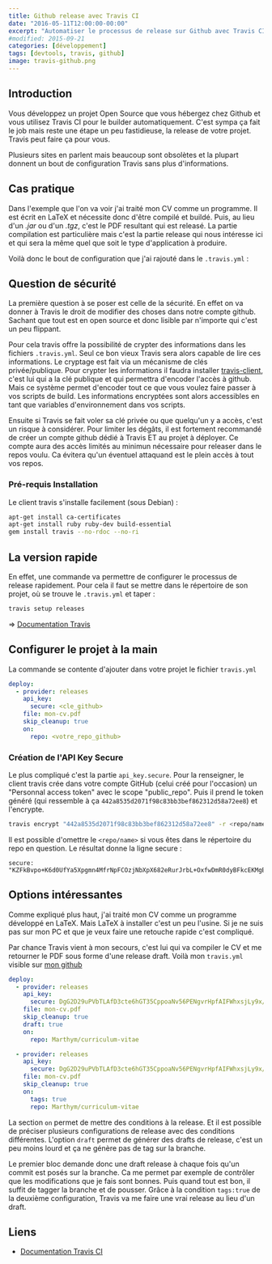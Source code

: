 ```yaml
---
title: Github release avec Travis CI
date: "2016-05-11T12:00:00-00:00"
excerpt: "Automatiser le processus de release sur Github avec Travis CI"
#modified: 2015-09-21
categories: [développement]
tags: [devtools, travis, github]
image: travis-github.png
---
```

## Introduction

Vous développez un projet Open Source que vous hébergez chez Github et vous utilisez Travis CI pour le builder
automatiquement. C'est sympa ça fait le job mais reste une étape un peu fastidieuse, la release de votre projet. Travis
peut faire ça pour vous.

Plusieurs sites en parlent mais beaucoup sont obsolètes et la plupart donnent un bout de configuration Travis sans plus d'informations.

## Cas pratique
Dans l'exemple que l'on va voir j'ai traité mon CV comme un programme. Il est écrit en LaTeX et nécessite donc d'être
compilé et buildé. Puis, au lieu d'un *.jar* ou d'un *.tgz*, c'est le PDF resultant qui est releasé. La partie compilation est particulière mais c'est la partie release qui nous intéresse ici et qui sera la même quel que soit le
type d'application à produire.

Voilà donc le bout de configuration que j'ai rajouté dans le `.travis.yml` :

## Question de sécurité
La première question à se poser est celle de la sécurité. En effet on va donner à Travis le droit de modifier des
choses dans notre compte github. Sachant que tout est en open source et donc lisible par n'importe qui c'est un peu
flippant.

Pour cela travis offre la possibilité de crypter des informations dans les fichiers `.travis.yml`. Seul ce bon vieux Travis sera alors capable de lire ces informations. Le cryptage est fait via un mécanisme de clés privée/publique. Pour crypter les informations il faudra installer [travis-client](https://github.com/travis-ci/travis.rb#installation), c'est lui qui a la clé publique et qui permettra d'encoder l'accès à github. Mais ce système permet d'encoder tout ce que vous voulez faire passer à vos scripts de build. Les informations encryptées sont alors accessibles en tant que variables d'environnement dans vos scripts.

Ensuite si Travis se fait voler sa clé privée ou que quelqu'un y a accès, c'est un risque à considérer. Pour limiter
les dégâts, il est fortement recommandé de créer un compte github dédié à Travis ET au projet à déployer. Ce compte aura des accès limités au minimun nécessaire pour releaser dans le repos voulu. Ca évitera qu'un éventuel attaquand est le plein accès à tout vos repos.

### Pré-requis Installation
Le client travis s'installe facilement (sous Debian) :

```bash
apt-get install ca-certificates
apt-get install ruby ruby-dev build-essential
gem install travis --no-rdoc --no-ri
```

## La version rapide
En effet, une commande va permettre de configurer le processus de release rapidement. Pour cela il faut se mettre dans
le répertoire de son projet, où se trouve le `.travis.yml` et taper :

``` bash
travis setup releases
```
&rArr; [Documentation Travis](https://docs.travis-ci.com/user/deployment/releases/)

## Configurer le projet à la main
La commande se contente d'ajouter dans votre projet le fichier `travis.yml`

```yaml
deploy:
  - provider: releases
    api_key:
      secure: <cle_github>
    file: mon-cv.pdf
    skip_cleanup: true
    on:
      repo: <votre_repo_github>
```

### Création de l'API Key Secure
Le plus compliqué c'est la partie `api_key.secure`. Pour la renseigner, le client travis crée dans votre compte GitHub (celui créé pour l'occasion) un "Personnal access token" avec le scope "public_repo". Puis il prend le token généré (qui ressemble à ça `442a8535d2071f98c83bb3bef862312d58a72ee8`) et l'encrypte.

``` bash
travis encrypt "442a8535d2071f98c83bb3bef862312d58a72ee8" -r <repo/name>
```

Il est possible d'omettre le `<repo/name>` si vous êtes dans le répertoire du repo en question. Le résultat donne la ligne secure :

```
secure: "KZFkBvpo+K6d0UfYa5Xpgmn4MfrNpFCOzjNbXpX682eRurJrbL+OxfwDmR0dyBFkcEKMgBoUX3YCnXQnzLHIb4fFWUx2K+sfdvvMZwse2rbDnQeM2P8peyYSXer52fuORPzMin0vnCem12t7sNIbi/0oSOUsVOTEUZSsNJoPZYo="
```

## Options intéressantes
Comme expliqué plus haut, j'ai traité mon CV comme un programme développé en LaTeX. Mais LaTeX à installer c'est un peu
l'usine. Si je ne suis pas sur mon PC et que je veux faire une retouche rapide c'est compliqué.

Par chance Travis vient à mon secours, c'est lui qui va compiler le CV et me retourner le PDF sous forme d'une release
draft. Voilà mon `travis.yml` visible sur [mon github](https://github.com/Marthym/curriculum-vitae/blob/master/.travis.yml)

```yaml
deploy:
  - provider: releases
    api_key:
      secure: DgG2D29uPVbTLAfD3cte6hGT35CppoaNv56PENgvrHpfAIFWhxsjLy9x/qvEGXSPYA6bHpOIIrjT4cwBHZN7HxPsrtL+xuXCZYCP1G6XT8RteHAtCterOvvtLtihe2iW6PLxCgCR8etDpxKnE4s0/Jwt+s0eNm73Q7FsolN3aSk=
    file: mon-cv.pdf
    skip_cleanup: true
    draft: true
    on:
      repo: Marthym/curriculum-vitae

  - provider: releases
    api_key:
      secure: DgG2D29uPVbTLAfD3cte6hGT35CppoaNv56PENgvrHpfAIFWhxsjLy9x/qvEGXSPYA6bHpOIIrjT4cwBHZN7HxPsrtL+xuXCZYCP1G6XT8RteHAtCterOvvtLtihe2iW6PLxCgCR8etDpxKnE4s0/Jwt+s0eNm73Q7FsolN3aSk=
    file: mon-cv.pdf
    skip_cleanup: true
    on:
      tags: true
      repo: Marthym/curriculum-vitae
```

La section `on` permet de mettre des conditions à la release. Et il est possible de préciser plusieurs configurations de release avec des conditions différentes. L'option `draft` permet de générer des drafts de release, c'est un peu moins lourd et ça ne génère pas de tag sur la branche.

Le premier bloc demande donc une draft release à chaque fois qu'un commit est posés sur la branche. Ca me permet par
exemple de contrôler que les modifications que je fais sont bonnes. Puis quand tout est bon, il suffit de tagger la
branche et de pousser. Grâce à la condition `tags:true` de la deuxième configuration, Travis va me faire une vrai
release au lieu d'un draft.

## Liens
 * [Documentation Travis CI](https://docs.travis-ci.com/user/encryption-keys/)
